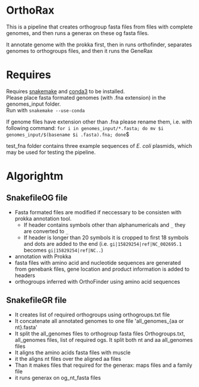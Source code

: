 # OrthoRax
This is a pipeline that creates orthogroup fasta files from files with complete genomes, and then runs a generax on these og fasta files. 

It annotate genome with the prokka first, then in runs orthofinder, separates genomes to orthogroups files, and then it runs the GeneRax 

# Requires
Requires [snakemake](https://snakemake.readthedocs.io/en/stable/getting_started/installation.html) and [conda3](https://conda.io/en/latest/) to be installed.\
Please place fasta formated genomes (with .fna extension) in the genomes_input folder.\
Run with `snakemake --use-conda`

If genome files have extension other than .fna please rename them, i.e. with following command:
`for i in genomes_input/*.fasta; do mv $i genomes_input/$(basename $i .fasta).fna; done`$

test_fna folder contains three example sequences of *E. coli* plasmids, which may be used for testing the pipeline. 


# Algorightm
## SnakefileOG file
* Fasta formated files are modified if neccessary to be consisten with prokka annotation tool.  
  * If header contains symbols other than alphanumericals and `_` they are converted to `_`
  * If header is longer than 20 symbols it is cropped to first 18 symbols and dots are added to the end (i.e. `gi|15829254|ref|NC_002695.1` becomes `gi|15829254|ref|NC..`)
* annotation with Prokka 
* fasta files with amino acid and nucleotide sequences are generated from genebank files, gene location and product information is added to headers
* orthogroups inferred with OrthoFinder using amino acid sequences

## SnakefileGR file
* It creates list of required orthogroups using orthogroups.txt file
* It concatenate all annotated genomes to one file 'all_genomes_{aa or nt}.fasta'
* It split the all_genomes files to orthogroup fasta files Orthogroups.txt, all_genomes files, list of required ogs. It split both nt and aa all_genomes files
* It aligns the amino acids fasta files with muscle
* it the aligns nt files over the aligned aa files
* Than it makes files that required for the generax: maps files and a family file
* it runs generax on og_nt_fasta files

 

